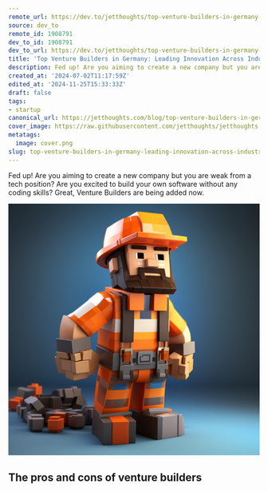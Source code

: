 ```yaml
---
remote_url: https://dev.to/jetthoughts/top-venture-builders-in-germany-leading-innovation-across-industries-2lbm
source: dev_to
remote_id: 1908791
dev_to_id: 1908791
dev_to_url: https://dev.to/jetthoughts/top-venture-builders-in-germany-leading-innovation-across-industries-2lbm
title: 'Top Venture Builders in Germany: Leading Innovation Across Industries'
description: Fed up! Are you aiming to create a new company but you are weak from a tech position? Are you excited...
created_at: '2024-07-02T11:17:59Z'
edited_at: '2024-11-25T15:33:33Z'
draft: false
tags:
- startup
canonical_url: https://jetthoughts.com/blog/top-venture-builders-in-germany-leading-innovation-across-industries-startup/
cover_image: https://raw.githubusercontent.com/jetthoughts/jetthoughts.github.io/master/content/blog/top-venture-builders-in-germany-leading-innovation-across-industries-startup/cover.png
metatags:
  image: cover.png
slug: top-venture-builders-in-germany-leading-innovation-across-industries-startup
---
```

Fed up! Are you aiming to create a new company but you are weak from a tech position? Are you excited to build your own software without any coding skills? Great, Venture Builders are being added now.

![Image description](file_0.png)

The pros and cons of venture builders
-----------------------------------
